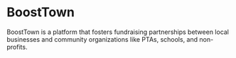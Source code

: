 # BoostTown
BoostTown is a platform that fosters fundraising partnerships between local businesses and community organizations like PTAs, schools, and non-profits.
